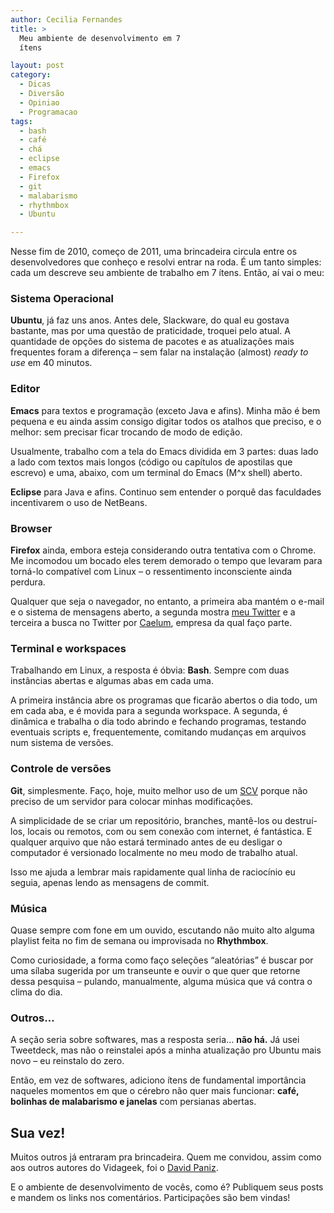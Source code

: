 ```yaml
---
author: Cecilia Fernandes
title: >
  Meu ambiente de desenvolvimento em 7
  ítens

layout: post
category:
  - Dicas
  - Diversão
  - Opiniao
  - Programacao
tags:
  - bash
  - café
  - chá
  - eclipse
  - emacs
  - Firefox
  - git
  - malabarismo
  - rhythmbox
  - Ubuntu

---
```

Nesse fim de 2010, começo de 2011, uma brincadeira circula entre os desenvolvedores que conheço e resolvi entrar na roda. É um tanto simples: cada um descreve seu ambiente de trabalho em 7 ítens. Então, aí vai o meu:

### Sistema Operacional

**Ubuntu**, já faz uns anos. Antes dele, Slackware, do qual eu gostava bastante, mas por uma questão de praticidade, troquei pelo atual. A quantidade de opções do sistema de pacotes e as atualizações mais frequentes foram a diferença – sem falar na instalação (almost) *ready to use* em 40 minutos.

### Editor

**Emacs** para textos e programação (exceto Java e afins). Minha mão é bem pequena e eu ainda assim consigo digitar todos os atalhos que preciso, e o melhor: sem precisar ficar trocando de modo de edição.

Usualmente, trabalho com a tela do Emacs dividida em 3 partes: duas lado a lado com textos mais longos (código ou capítulos de apostilas que escrevo) e uma, abaixo, com um terminal do Emacs (M^x shell) aberto.

**Eclipse** para Java e afins. Continuo sem entender o porquê das faculdades incentivarem o uso de NetBeans.

### Browser

**Firefox** ainda, embora esteja considerando outra tentativa com o Chrome. Me incomodou um bocado eles terem demorado o tempo que levaram para torná-lo compatível com Linux – o ressentimento inconsciente ainda perdura.

Qualquer que seja o navegador, no entanto, a primeira aba mantém o e-mail e o sistema de mensagens aberto, a segunda mostra [meu Twitter][1] e a terceira a busca no Twitter por [Caelum][2], empresa da qual faço parte.

### Terminal e workspaces

Trabalhando em Linux, a resposta é óbvia: **Bash**. Sempre com duas instâncias abertas e algumas abas em cada uma.

A primeira instância abre os programas que ficarão abertos o dia todo, um em cada aba, e é movida para a segunda workspace. A segunda, é dinâmica e trabalha o dia todo abrindo e fechando programas, testando eventuais scripts e, frequentemente, comitando mudanças em arquivos num sistema de versões.

### Controle de versões

**Git**, simplesmente. Faço, hoje, muito melhor uso de um [SCV][3] porque não preciso de um servidor para colocar minhas modificações.

A simplicidade de se criar um repositório, branches, mantê-los ou destruí-los, locais ou remotos, com ou sem conexão com internet, é fantástica. E qualquer arquivo que não estará terminado antes de eu desligar o computador é versionado localmente no meu modo de trabalho atual.

Isso me ajuda a lembrar mais rapidamente qual linha de raciocínio eu seguia, apenas lendo as mensagens de commit.

### Música

Quase sempre com fone em um ouvido, escutando não muito alto alguma playlist feita no fim de semana ou improvisada no **Rhythmbox**.

Como curiosidade, a forma como faço seleções “aleatórias” é buscar por uma sílaba sugerida por um transeunte e ouvir o que quer que retorne dessa pesquisa – pulando, manualmente, alguma música que vá contra o clima do dia.

### Outros…

A seção seria sobre softwares, mas a resposta seria… **não há.** Já usei Tweetdeck, mas não o reinstalei após a minha atualização pro Ubuntu mais novo – eu reinstalo do zero.

Então, em vez de softwares, adiciono ítens de fundamental importância naqueles momentos em que o cérebro não quer mais funcionar: **café, bolinhas de malabarismo e janelas** com persianas abertas.

## Sua vez!

Muitos outros já entraram pra brincadeira. Quem me convidou, assim como aos outros autores do Vidageek, foi o [David Paniz][4].

E o ambiente de desenvolvimento de vocês, como é? Publiquem seus posts e mandem os links nos comentários. Participações são bem vindas! 














 [1]: http://twitter.com/cecifernandes
 [2]: http://www.caelum.com.br
 [3]: http://pt.wikipedia.org/wiki/Sistema_de_controle_de_vers%C3%A3o
 [4]: http://www.davidpaniz.com/blog/2010/12/29/meu-ambiente-de-desenvolvimento-em-7-itens/





